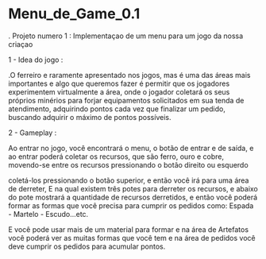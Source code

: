 # Menu_de_Game_0.1

. Projeto numero 1 : Implementaçao de um menu para um jogo da nossa criaçao

1 - Idea do jogo :

.O ferreiro e raramente apresentado nos jogos, mas é uma das áreas
mais importantes e algo que queremos fazer é permitir que os jogadores
experimentem virtualmente a área, onde o jogador coletará os seus
próprios minérios para forjar equipamentos solicitados em sua tenda de
atendimento, adquirindo pontos cada vez que finalizar um pedido,
buscando adquirir o máximo de pontos possíveis.

2 - Gameplay : 

Ao entrar no jogo, você encontrará o menu, o botão de entrar e de saída,
e ao entrar poderá coletar os recursos, que são ferro, ouro e cobre,
movendo-se entre os recursos pressionando o botão direito ou esquerdo 

coletá-los pressionando o botão superior, e então você irá para uma área de
derreter, E na qual existem três potes para derreter os recursos, e abaixo do
pote mostrará a quantidade de recursos derretidos, e então você poderá formar
as formas que você precisa para cumprir os pedidos como: Espada - Martelo -
Escudo...etc.

E você pode usar mais de um material para formar e na área de
Artefatos você poderá ver as muitas formas que você tem e na área de pedidos
você deve cumprir os pedidos para acumular pontos.




